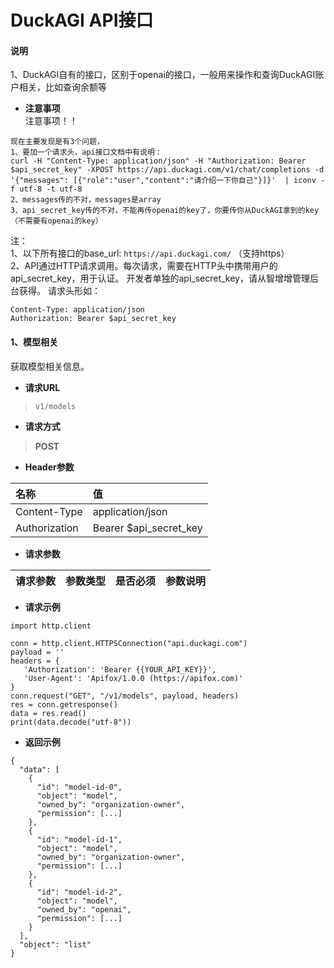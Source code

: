 # DuckAGI API接口

#### 说明
1、DuckAGI自有的接口，区别于openai的接口，一般用来操作和查询DuckAGI账户相关，比如查询余额等 <br>

- **注意事项**   
注意事项！！ 
``` 
现在主要发现是有3个问题，  
1、要加一个请求头，api接口文档中有说明：
curl -H "Content-Type: application/json" -H "Authorization: Bearer $api_secret_key" -XPOST https://api.duckagi.com/v1/chat/completions -d '{"messages": [{"role":"user","content":"请介绍一下你自己"}]}'  | iconv -f utf-8 -t utf-8  
2、messages传的不对，messages是array
3、api_secret_key传的不对，不能再传openai的key了，你要传你从DuckAGI拿到的key（不需要有openai的key）       
```
注：<br>
1、以下所有接口的base_url: `https://api.duckagi.com/` （支持https）<br>
2、API通过HTTP请求调用。每次请求，需要在HTTP头中携带用户的api_secret_key，用于认证。 开发者单独的api_secret_key，请从智增增管理后台获得。 
请求头形如：  
```
Content-Type: application/json
Authorization: Bearer $api_secret_key
```

#### 1、模型相关     

获取模型相关信息。    

- **请求URL**
> `v1/models`

- **请求方式** 
>**POST**

- **Header参数**
>
| 名称      |     值 | 
| :-------- | :--------|
| Content-Type| application/json| 
| Authorization| Bearer $api_secret_key|  

- **请求参数**
>
| 请求参数      |     参数类型 |   是否必须   |参数说明   |
| :-------- | :--------| :------ | :------ |   


- **请求示例**
>    
```
import http.client

conn = http.client.HTTPSConnection("api.duckagi.com")
payload = ''
headers = {
   'Authorization': 'Bearer {{YOUR_API_KEY}}',
   'User-Agent': 'Apifox/1.0.0 (https://apifox.com)'
}
conn.request("GET", "/v1/models", payload, headers)
res = conn.getresponse()
data = res.read()
print(data.decode("utf-8"))

```

- **返回示例**
>    
```
{
  "data": [
    {
      "id": "model-id-0",
      "object": "model",
      "owned_by": "organization-owner",
      "permission": [...]
    },
    {
      "id": "model-id-1",
      "object": "model",
      "owned_by": "organization-owner",
      "permission": [...]
    },
    {
      "id": "model-id-2",
      "object": "model",
      "owned_by": "openai",
      "permission": [...]
    }
  ],
  "object": "list"
}

```
